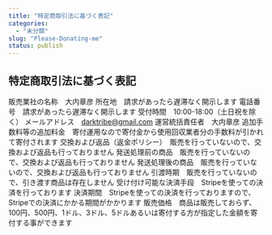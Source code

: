 ```yaml
---
title: "特定商取引法に基づく表記"
categories: 
  - "未分類"
slug: "Please-Donating-me"
status: publish
---
```

## 特定商取引法に基づく表記

販売業社の名称　大内章彦
所在地　請求があったら遅滞なく開示します
電話番号　請求があったら遅滞なく開示します
受付時間　10:00-18:00（土日祝を除く）
メールアドレス　darktribe@gmail.com
運営統括責任者　大内章彦
追加手数料等の追加料金　寄付運用なので寄付金から使用回収業者分の手数料が引かれて寄付されます
交換および返品（返金ポリシー）　販売を行っていないので、交換および返品も行っておりません
発送処理前の商品　販売を行っていないので、交換および返品も行っておりません
発送処理後の商品　販売を行っていないので、交換および返品も行っておりません
引渡時期　販売を行っていないので、引き渡す商品は存在しません
受け付け可能な決済手段　Stripeを使っての決済を行っております
決済期間　Stripeを使っての決済を行っておりますので、Stripeでの決済にかかる期間がかかります
販売価格　商品は販売しておらず、100円、500円、1ドル、3ドル、5ドルあるいは寄付する方が指定した金額を寄付する事ができます